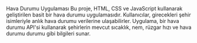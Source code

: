 Hava Durumu Uygulaması
Bu proje, HTML, CSS ve JavaScript kullanarak geliştirilen basit bir hava durumu uygulamasıdır. Kullanıcılar, girecekleri şehir isimleriyle anlık hava durumu verilerine ulaşabilirler. Uygulama, bir hava durumu API'si kullanarak şehirlerin mevcut sıcaklık, nem, rüzgar hızı ve hava durumu durumu gibi bilgileri sunar.
